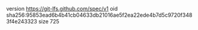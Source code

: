 version https://git-lfs.github.com/spec/v1
oid sha256:95853ead6b4b41cb04633db21016ae5f2ea22ede4b7d5c9720f3483f4e243323
size 725
